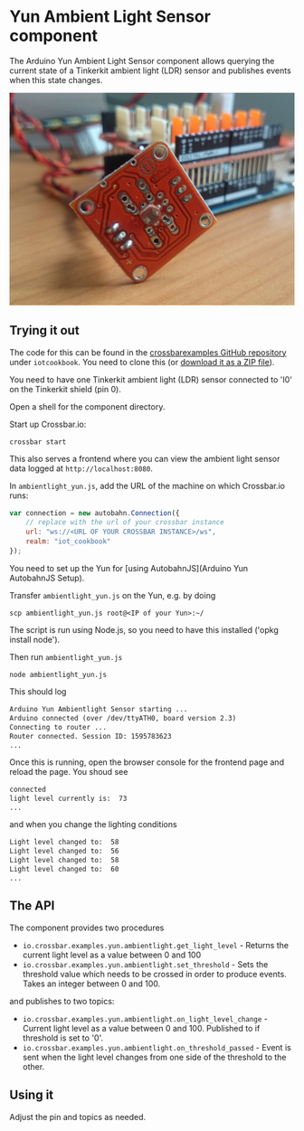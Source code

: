 # Yun Ambient Light Sensor component

The Arduino Yun Ambient Light Sensor component allows querying the current state of a Tinkerkit ambient light (LDR) sensor and publishes events when this state changes.

![Arduino Yun with ambient light sensor](/static/img/iotcookbook/yun_ambient_light.jpg)


## Trying it out

The code for this can be found in the [crossbarexamples GitHub repository](https://github.com/crossbario/crossbarexamples) under `iotcookbook`. You need to clone this (or [download it as a ZIP file](https://github.com/crossbario/crossbarexamples/archive/master.zip)).

You need to have one Tinkerkit ambient light (LDR) sensor connected to 'I0' on the Tinkerkit shield (pin 0).

Open a shell for the component directory.

Start up Crossbar.io:

    crossbar start

This also serves a frontend where you can view the ambient light sensor data logged at `http://localhost:8080`.

In `ambientlight_yun.js`, add the URL of the machine on which Crossbar.io runs:

```javascript
var connection = new autobahn.Connection({
    // replace with the url of your crossbar instance
    url: "ws://<URL OF YOUR CROSSBAR INSTANCE>/ws",
    realm: "iot_cookbook"
});
```

You need to set up the Yun for [using AutobahnJS](Arduino Yun AutobahnJS Setup).

Transfer `ambientlight_yun.js` on the Yun, e.g. by doing

    scp ambientlight_yun.js root@<IP of your Yun>:~/

The script is run using Node.js, so you need to have this installed ('opkg install node').

Then run `ambientlight_yun.js`

    node ambientlight_yun.js

This should log

```console
Arduino Yun Ambientlight Sensor starting ...
Arduino connected (over /dev/ttyATH0, board version 2.3)
Connecting to router ...
Router connected. Session ID: 1595783623
...
```

Once this is running, open the browser console for the frontend page and reload the page. You shoud see

```console
connected
light level currently is:  73
...
```

and when you change the lighting conditions

```console
Light level changed to:  58
Light level changed to:  56
Light level changed to:  58
Light level changed to:  60
...
```

## The API

The component provides two procedures

* `io.crossbar.examples.yun.ambientlight.get_light_level` - Returns the current light level as a value between 0 and 100
* `io.crossbar.examples.yun.ambientlight.set_threshold` - Sets the threshold value which needs to be crossed in order to produce events. Takes an integer between 0 and 100.

and publishes to two topics:

* `io.crossbar.examples.yun.ambientlight.on_light_level_change` - Current light level as a value between 0 and 100. Published to if threshold is set to '0'.
* `io.crossbar.examples.yun.ambientlight.on_threshold_passed` - Event is sent when the light level changes from one side of the threshold to the other.

## Using it

Adjust the pin and topics as needed.
